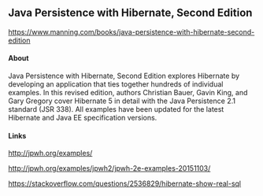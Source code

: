 ## Java Persistence with Hibernate, Second Edition

https://www.manning.com/books/java-persistence-with-hibernate-second-edition

#### About

Java Persistence with Hibernate, Second Edition explores Hibernate by developing an application that ties together hundreds of individual examples. In this revised edition, authors Christian Bauer, Gavin King, and Gary Gregory cover Hibernate 5 in detail with the Java Persistence 2.1 standard (JSR 338). All examples have been updated for the latest Hibernate and Java EE specification versions.

#### Links

http://jpwh.org/examples/

http://jpwh.org/examples/jpwh2/jpwh-2e-examples-20151103/

https://stackoverflow.com/questions/2536829/hibernate-show-real-sql

